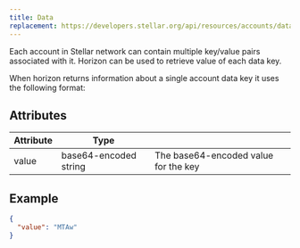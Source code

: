 ```yaml
---
title: Data
replacement: https://developers.stellar.org/api/resources/accounts/data/
---
```


Each account in Stellar network can contain multiple key/value pairs associated with it. Horizon can be used to retrieve value of each data key.

When horizon returns information about a single account data key it uses the following format:

## Attributes

| Attribute | Type | | 
| --- | --- | --- |
| value | base64-encoded string | The base64-encoded value for the key |

## Example

```json
{
  "value": "MTAw"
}
```
